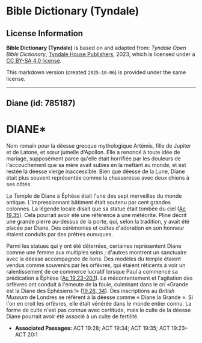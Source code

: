 # Bible Dictionary (Tyndale)

## License Information

**Bible Dictionary (Tyndale)** is based on and adapted from: _Tyndale Open Bible Dictionary_, [Tyndale House Publishers](https://tyndaleopenresources.com/), 2023, which is licensed under a [CC BY-SA 4.0 license](https://creativecommons.org/licenses/by-sa/4.0/legalcode.en).

This markdown version (created `2025-10-06`) is provided under the same license.



--------------------------------

## Diane (id: 785187)

DIANE\*
=======

Nom romain pour la déesse grecque mythologique Artémis, fille de Jupiter et de Latone, et sœur jumelle d'Apollon. Elle a renoncé à toute idée de mariage, supposément parce qu'elle était horrifiée par les douleurs de l'accouchement que sa mère avait subies en la mettant au monde, et est restée la déesse vierge inaccessible. Bien que déesse de la Lune, Diane était plus souvent représentée comme la chasseresse avec deux chiens à ses côtés.

Le Temple de Diane à Éphèse était l'une des sept merveilles du monde antique. L'impressionnant bâtiment était soutenu par cent grandes colonnes. La légende locale disait que sa statue était tombée du ciel ([Ac 19\.35](https://ref.ly/Acts19:35)). Cela pourrait avoir été une référence à une météorite. Pline décrit une grande pierre au\-dessus de la porte, qui, selon la tradition, y avait été placée par Diane. Des cérémonies et cultes d'adoration en son honneur étaient conduits par des prêtres eunuques.

Parmi les statues qui y ont été déterrées, certaines représentent Diane comme une femme aux multiples seins ; d'autres montrent un sanctuaire avec la déesse accompagnée de lions. Des modèles du temple étaient vendus comme souvenirs par les orfèvres, qui étaient réticents à voir un ralentissement de ce commerce lucratif lorsque Paul a commencé sa prédication à Éphèse ([Ac 19\.23–20\.1](https://ref.ly/Acts19:23-Acts20:1)). Le mécontentement et l'agitation des orfèvres ont conduit à l'émeute de la foule, culminant dans le cri «Grande est la Diane des Éphésiens !» ([19\.28, 34](https://ref.ly/Acts19:28,Acts19:34)). Des inscriptions au *British Museum* de Londres se réfèrent à la déesse comme « Diane la Grande ». Si l'on en croit les orfèvres, elle était vénérée dans le monde entier connu. La forme de culte n'est pas connue avec certitude, mais le culte de la déesse Diane pourrait avoir été associé à un culte de fertilité.

* **Associated Passages:** ACT 19:28; ACT 19:34; ACT 19:35; ACT 19:23–ACT 20:1


